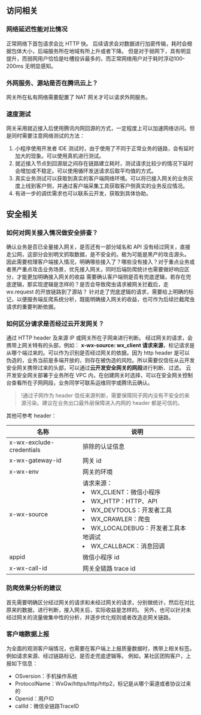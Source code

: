 ## 访问相关

### 网络延迟性能对比情况
正常网络下首包请求会比 HTTP 快。
后续请求会对数据进行加密传输，耗时会根据包体大小，后端服务所在地域有所上升或者下降。
但是对于弱网下，具有明显提升，而弱网用户恰恰是吐槽投诉最多的，而正常网络用户对于耗时浮动100-200ms 无明显感知。

### 外网服务、源站是否在腾讯云上？
网关所在私有网络需要配置了 NAT 网关才可以请求外网服务。


### 速度测试

网关采用就近接入后使用腾讯内网回源的方式，一定程度上可以加速网络访问。但是同时需要注意网络测试的方法：
1. 小程序使用开发者 IDE 测试时，由于使用了不同于正常业务的链路，会有延时加大的现象。可以使用真机进行测试。
2. 就近接入节点到回源层之间存在链路建立耗时，测试请求比较少的情况下延时会增加或不稳定。可以使用循环发送请求后取平均值的方式。
3. 真实业务测试可以获取到真实的客户端网络环境。可以将已接入网关的业务灰度上线到客户侧，并通过客户端采集工具获取客户侧真实的业务反应情况。
4. 有进一步的调优需求也可以联系云开发，获取到具体协助。


## 安全相关

### 如何对网关接入情况做安全排查？
确认业务是否已全量接入网关，是否还有一部分域名和 API 没有经过网关，直接走公网，这部分会别明文抓取数据，是不安全的。极为可能是黑产的攻击源头。
因此需要梳理客户端接入情况，明确哪些接入了？哪些没有接入？对于重点业务或者黑产重点攻击业务场景，优先接入网关。同时后端防爬统计也需要做好响应区分，才能更加明确接入网关的收益
需要确认客户端侧是否有兜底逻辑，若存在兜底逻辑，那实现逻辑是怎样的？是否会导致爬虫请求被网关拦截后，走 wx.request 的开放链路到了源站？
针对走了兜底逻辑的请求，需要给上明确的标记，以便服务端反爬系统分析，既能明确接入网关的收益，也可作为后续拦截爬虫请求的重要判断依据。

### 如何区分请求是否经过云开发网关？
通过 HTTP header 及来源 IP 或网关所在子网来进行判断。
经过网关的请求，会携带上网关特有的头部，例如：
**x-wx-source: wx_client 请求来源**，标记请求是从哪个端过来的。可以作为识别是否经过网关的依据。因为 http header 是可以伪造的，业务当前是多端开放的，则存在被伪造的风险。所以需要仅信任从云开发安全网关携带过来的头部，可以通过**云开发安全网关的网段**进行判断、过滤。
云开发安全网关部署于业务所在 VPC 内，在创建网关时选择，可以在安全网关控制台查看所在子网网段，业务同学可联系运维同学或腾讯云确认。

>!通过子网作为 header 信任来源判断，需要保障同子网内没有不安全的来源污染。建议在业务出口最外层保障进入内网的 header 都是可信的。

其他可参考 header：

| 名称 | 说明 | 
|---------|---------|
| x-wx-exclude-credentials | 排除的认证信息 | 
| x-wx-gateway-id | 网关 id | 
| x-wx-env | 网关的环境 | 
| x-wx-source | 请求来源：<li>WX_CLIENT：微信小程序<li>WX_HTTP：HTTP、API<li>WX_DEVTOOLS：开发者工具<li>WX_CRAWLER：爬虫<li>WX_LOCALDEBUG：开发者工具本地调试<li>WX_CALLBACK：消息回调</li> | 
| appid | 微信小程序 id | 
| x-wx-call-id | 网关全链路 trace id | 



### 防爬效果分析的建议
首先需要明确区分经过网关的请求和未经过网关的请求，分别做统计，然后在对比原来的数据，进行判断，接入网关后，实际收益是怎样的。
另外，也可以针对未经过网关的流量做集中性的分析，并逐步优化规则或者改造走网关链路。

### 客户端数据上报
为全面的观测客户端情况，也需要在客户端上上报质量数据时，携带上相关标签。例如请求来源、经过链路标记、是否走兜底逻辑等。
例如，某社区团购客户，上报如下信息：
- OSversion：手机操作系统
- ProtocolName：WxGw/https/http/http2，标记是从哪个渠道或者协议过来的
- Openid：用户ID
- callId：微信全链路TraceID
